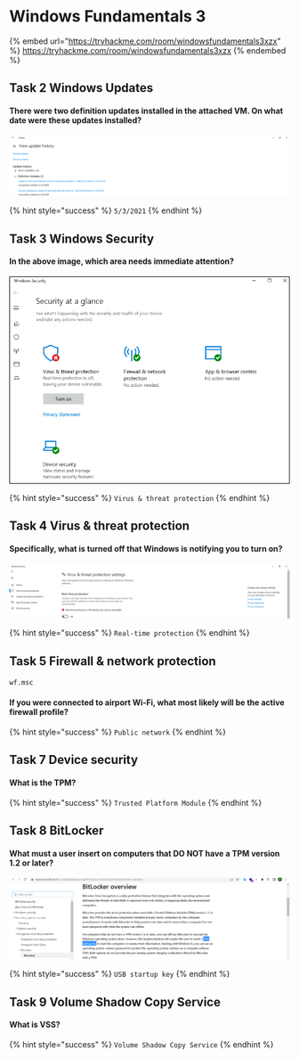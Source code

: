 # Windows Fundamentals 3

{% embed url="https://tryhackme.com/room/windowsfundamentals3xzx" %}
https://tryhackme.com/room/windowsfundamentals3xzx
{% endembed %}

## Task 2 Windows Updates

#### There were two definition updates installed in the attached VM. On what date were these updates installed?

![](<../../.gitbook/assets/Screenshot from 2022-04-10 22-12-51.png>)

{% hint style="success" %}
`5/3/2021`
{% endhint %}

## Task 3 Windows Security

#### In the above image, which area needs immediate attention?

![](<../../.gitbook/assets/image (6) (1) (1).png>)

{% hint style="success" %}
`Virus & threat protection`
{% endhint %}

## Task 4 Virus & threat protection

#### Specifically, what is turned off that Windows is notifying you to turn on?

![](<../../.gitbook/assets/Screenshot from 2022-04-10 22-20-36.png>)

{% hint style="success" %}
`Real-time protection`
{% endhint %}

## Task 5 Firewall & network protection

```bash
wf.msc
```

#### If you were connected to airport Wi-Fi, what most likely will be the active firewall profile?

{% hint style="success" %}
`Public network`
{% endhint %}

## Task 7 Device security

#### What is the TPM?

{% hint style="success" %}
`Trusted Platform Module`
{% endhint %}

## Task 8 BitLocker

#### What must a user insert on computers that **DO NOT** have a TPM version 1.2 or later?

![](<../../.gitbook/assets/Screenshot from 2022-04-10 22-30-53.png>)

{% hint style="success" %}
`USB startup key`
{% endhint %}

## Task 9 Volume Shadow Copy Service

#### What is VSS?

{% hint style="success" %}
`Volume Shadow Copy Service`
{% endhint %}
